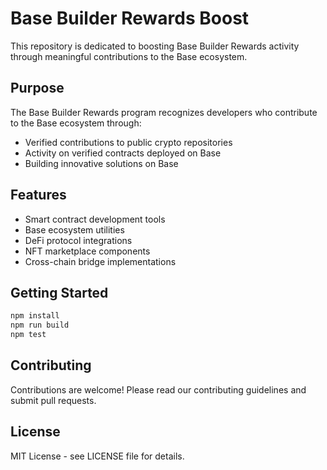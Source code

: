 # Base Builder Rewards Boost

This repository is dedicated to boosting Base Builder Rewards activity through meaningful contributions to the Base ecosystem.

## Purpose

The Base Builder Rewards program recognizes developers who contribute to the Base ecosystem through:
- Verified contributions to public crypto repositories
- Activity on verified contracts deployed on Base
- Building innovative solutions on Base

## Features

- Smart contract development tools
- Base ecosystem utilities
- DeFi protocol integrations
- NFT marketplace components
- Cross-chain bridge implementations

## Getting Started

```bash
npm install
npm run build
npm test
```

## Contributing

Contributions are welcome! Please read our contributing guidelines and submit pull requests.

## License

MIT License - see LICENSE file for details.
